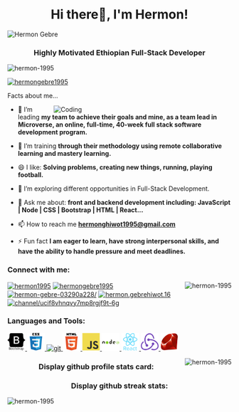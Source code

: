 <h1 align="center">Hi there👋, I'm Hermon!</h1>

![Hermon Gebre](https://user-images.githubusercontent.com/113925955/221858414-dfdb6b63-f372-41a5-9020-4fbe3829cedf.png)


<h3 align="center">Highly Motivated Ethiopian Full-Stack Developer</h3>

<p align="left"> <img src="https://komarev.com/ghpvc/?username=HERMON-1995&label=Profile%20views&color=0e75b6&style=flat" alt="hermon-1995" /> </p>

<p align="left"> <a href="https://twitter.com/hermongebre1995" target="blank"><img src="https://img.shields.io/twitter/follow/hermongebre1995?logo=twitter&style=for-the-badge" alt="hermongebre1995" /></a> </p>

Facts about me…

<img align="right" alt="Coding" width="400" src="https://mir-s3-cdn-cf.behance.net/project_modules/1400/2a991c104600841.5f66ba42edf6a.gif">


- 🔭 I’m leading **my team to achieve their goals and mine, as a team lead in Microverse, an online, full-time, 40-week full stack software development program.**

- 🌱 I’m training **through their methodology using remote collaborative learning and mastery learning.**

- 😄 I like: **Solving problems, creating new things, running, playing football.**

- 🤔 I’m exploring different opportunities in Full-Stack Development.

- 💬 Ask me about: **front and backend development including: JavaScript | Node | CSS | Bootstrap | HTML | React...**

- 📫 How to reach me **hermonghiwot1995@gmail.com**

- ⚡ Fun fact **I am eager to learn, have strong interpersonal skills, and have the ability to handle pressure and meet deadlines.**


<h3 align="left">Connect with me:</h3>

<p><img align="right" src="https://github-readme-stats.vercel.app/api/top-langs?username=HERMON-1995&show_icons=true&locale=en&layout=compact" alt="hermon-1995" /></p>

<p align="left">
<a href="https://dev.to/hermon1995" target="blank"><img align="center" src="https://raw.githubusercontent.com/rahuldkjain/github-profile-readme-generator/master/src/images/icons/Social/devto.svg" alt="hermon1995" height="30" width="40" /></a>
<a href="https://twitter.com/hermongebre1995" target="blank"><img align="center" src="https://raw.githubusercontent.com/rahuldkjain/github-profile-readme-generator/master/src/images/icons/Social/twitter.svg" alt="hermongebre1995" height="30" width="40" /></a>
<a href="https://linkedin.com/in/hermon-gebre-03290a228/" target="blank"><img align="center" src="https://raw.githubusercontent.com/rahuldkjain/github-profile-readme-generator/master/src/images/icons/Social/linked-in-alt.svg" alt="hermon-gebre-03290a228/" height="30" width="40" /></a>
<a href="https://fb.com/hermon.gebrehiwot.16" target="blank"><img align="center" src="https://raw.githubusercontent.com/rahuldkjain/github-profile-readme-generator/master/src/images/icons/Social/facebook.svg" alt="hermon.gebrehiwot.16" height="30" width="40" /></a>
<a href="https://www.youtube.com/c/channel/ucif8vhnqvy7mp8rgjf9t-6g" target="blank"><img align="center" src="https://raw.githubusercontent.com/rahuldkjain/github-profile-readme-generator/master/src/images/icons/Social/youtube.svg" alt="channel/ucif8vhnqvy7mp8rgjf9t-6g" height="30" width="40" /></a>
</p>


<h3 align="left">Languages and Tools:</h3>
<p align="left"> <a href="https://getbootstrap.com" target="_blank" rel="noreferrer"> <img src="https://raw.githubusercontent.com/devicons/devicon/master/icons/bootstrap/bootstrap-plain-wordmark.svg" alt="bootstrap" width="40" height="40"/> </a> <a href="https://www.w3schools.com/css/" target="_blank" rel="noreferrer"> <img src="https://raw.githubusercontent.com/devicons/devicon/master/icons/css3/css3-original-wordmark.svg" alt="css3" width="40" height="40"/> </a> <a href="https://git-scm.com/" target="_blank" rel="noreferrer"> <img src="https://www.vectorlogo.zone/logos/git-scm/git-scm-icon.svg" alt="git" width="40" height="40"/> </a> <a href="https://www.w3.org/html/" target="_blank" rel="noreferrer"> <img src="https://raw.githubusercontent.com/devicons/devicon/master/icons/html5/html5-original-wordmark.svg" alt="html5" width="40" height="40"/> </a> <a href="https://developer.mozilla.org/en-US/docs/Web/JavaScript" target="_blank" rel="noreferrer"> <img src="https://raw.githubusercontent.com/devicons/devicon/master/icons/javascript/javascript-original.svg" alt="javascript" width="40" height="40"/> </a> <a href="https://nodejs.org" target="_blank" rel="noreferrer"> <img src="https://raw.githubusercontent.com/devicons/devicon/master/icons/nodejs/nodejs-original-wordmark.svg" alt="nodejs" width="40" height="40"/> </a> <a href="https://reactjs.org/" target="_blank" rel="noreferrer"> <img src="https://raw.githubusercontent.com/devicons/devicon/master/icons/react/react-original-wordmark.svg" alt="react" width="40" height="40"/> </a> <a href="https://redux.js.org" target="_blank" rel="noreferrer"> <img src="https://raw.githubusercontent.com/devicons/devicon/master/icons/redux/redux-original.svg" alt="redux" width="40" height="40"/> </a> <a href="https://www.ruby-lang.org/en/" target="_blank" rel="noreferrer"> <img src="https://raw.githubusercontent.com/devicons/devicon/master/icons/ruby/ruby-original.svg" alt="ruby" width="40" height="40"/> </a> </p>


<p><img align="right" src="https://github-readme-stats.vercel.app/api?username=HERMON-1995&" alt="hermon-1995" /></p>

<h3 align="center">Display github profile stats card:</h3>
<h3 align="center">Display github streak stats:</h3>


<p><img align="left" src="https://github-readme-streak-stats.herokuapp.com/?user=hermon-1995&" alt="hermon-1995" /></p>








